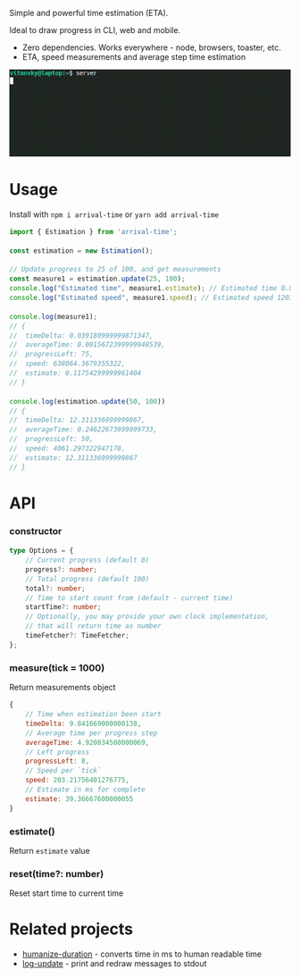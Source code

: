 Simple and powerful time estimation (ETA).

Ideal to draw progress in CLI, web and mobile.

- Zero dependencies. Works everywhere - node, browsers, toaster, etc.
- ETA, speed measurements and average step time estimation

![](./docs/eta.gif)

# Usage

Install with `npm i arrival-time` or `yarn add arrival-time`

```js
import { Estimation } from 'arrival-time';

const estimation = new Estimation();

// Update progress to 25 of 100, and get measurements
const measure1 = estimation.update(25, 100);
console.log("Estimated time", measure1.estimate); // Estimated time 0.8227890000048319
console.log("Estimated speed", measure1.speed); // Estimated speed 120322.4642033603

console.log(measure1);
// {
// 	timeDelta: 0.039180999999871347,
// 	averageTime: 0.0015672399999948539,
// 	progressLeft: 75,
// 	speed: 638064.3679355322,
// 	estimate: 0.11754299999961404
// }

console.log(estimation.update(50, 100))
// {
// 	timeDelta: 12.311336999999867,
// 	averageTime: 0.24622673999999733,
// 	progressLeft: 50,
// 	speed: 4061.297322947178,
// 	estimate: 12.311336999999867
// }
```

# API

### constructor

```ts
type Options = {
	// Current progress (default 0)
	progress?: number;
	// Total progress (default 100)
	total?: number;
	// Time to start count from (default - current time)
	startTime?: number;
	// Optionally, you may provide your own clock implementation,
	// that will return time as number
	timeFetcher?: TimeFetcher;
};
```

### measure(tick = 1000)

Return measurements object

```js
{
	// Time when estimation been start
	timeDelta: 9.841669000000138,
	// Average time per progress step
	averageTime: 4.920834500000069,
	// Left progress
	progressLeft: 8,
	// Speed per `tick`
	speed: 203.21756401276775,
	// Estimate in ms for complete
	estimate: 39.36667600000055
}
```

### estimate()

Return `estimate` value

### reset(time?: number)

Reset start time to current time

# Related projects

- [humanize-duration](https://www.npmjs.com/package/humanize-duration) - converts time in ms to human readable time
- [log-update](https://www.npmjs.com/package/log-update) - print and redraw messages to stdout
